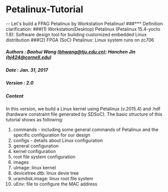 # Petalinux-Tutorial
-- Let's build a FPAG Petalinux by Workstation Petalinux!
###*** Definition clarification:
###(1) Workstation(Desktop) Petalinux (Petalinux 15.4-yocto 1.8): Software design tool for building customized embedded Linux distribution
###(2) FPGA (SoC) Petalinux: Linux system runs on zc706

##### Authors : Baohui Wang (bhwang@tju.edu.cn); Hanchen Jin (hj424@cornell.edu)
##### Date    : Jan. 31, 2017
##### Version : 2.0
##### Content
In this version, we build a Linux kernel using Petalinux (v.2015.4) and .hdf (hardware constraint file generated by SDSoC).
The basic structure of this tutorial shows as following:

1. commands - including some general commands of Petalinux and the specific configuration for our design
2. configs - details about Linux configuration
  1. general configuration 
  2. kernel configuration
  3. root file system configuration   
3. images
  1. uImage: linux kernel 
  2. devicetree.dtb: linux devie tree
  3. uramdisk.image: linux root file system
  4. uEnv: file to configure the MAC address
